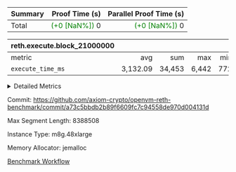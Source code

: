 | Summary | Proof Time (s) | Parallel Proof Time (s) |
|:---|---:|---:|
| Total | <span style='color: green'>(+0 [NaN%])</span> 0 | <span style='color: green'>(+0 [NaN%])</span> 0 |


| reth.execute.block_21000000 |||||
|:---|---:|---:|---:|---:|
|metric|avg|sum|max|min|
| `execute_time_ms     ` |  3,132.09 |  34,453 |  6,442 |  772 |



<details>
<summary>Detailed Metrics</summary>

| group | block_number | num_segments |
| --- | --- | --- |
| reth.execute.block_21000000 | 21000000 | 11 | 

| group | block_number | segment | execute_time_ms |
| --- | --- | --- | --- |
| reth.execute.block_21000000 | 21000000 | 0 | 3,312 | 
| reth.execute.block_21000000 | 21000000 | 1 | 3,156 | 
| reth.execute.block_21000000 | 21000000 | 10 | 772 | 
| reth.execute.block_21000000 | 21000000 | 2 | 2,974 | 
| reth.execute.block_21000000 | 21000000 | 3 | 931 | 
| reth.execute.block_21000000 | 21000000 | 4 | 6,442 | 
| reth.execute.block_21000000 | 21000000 | 5 | 3,596 | 
| reth.execute.block_21000000 | 21000000 | 6 | 3,776 | 
| reth.execute.block_21000000 | 21000000 | 7 | 3,645 | 
| reth.execute.block_21000000 | 21000000 | 8 | 3,548 | 
| reth.execute.block_21000000 | 21000000 | 9 | 2,301 | 

</details>


Commit: https://github.com/axiom-crypto/openvm-reth-benchmark/commit/a73c5bbdb2b89f6609fc7c94558de970d004131d

Max Segment Length: 8388508

Instance Type: m8g.48xlarge

Memory Allocator: jemalloc

[Benchmark Workflow](https://github.com/axiom-crypto/openvm-reth-benchmark/actions/runs/14652247912)
